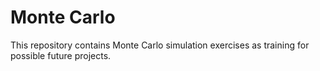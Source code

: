 # Monte Carlo

This repository contains Monte Carlo simulation exercises as training for possible future projects. 
